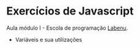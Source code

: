 # Exercícios de Javascript

Aula módulo I - Escola de programação [Labenu](https://www.labenu.com.br/).

- Variáveis e sua utilizações
